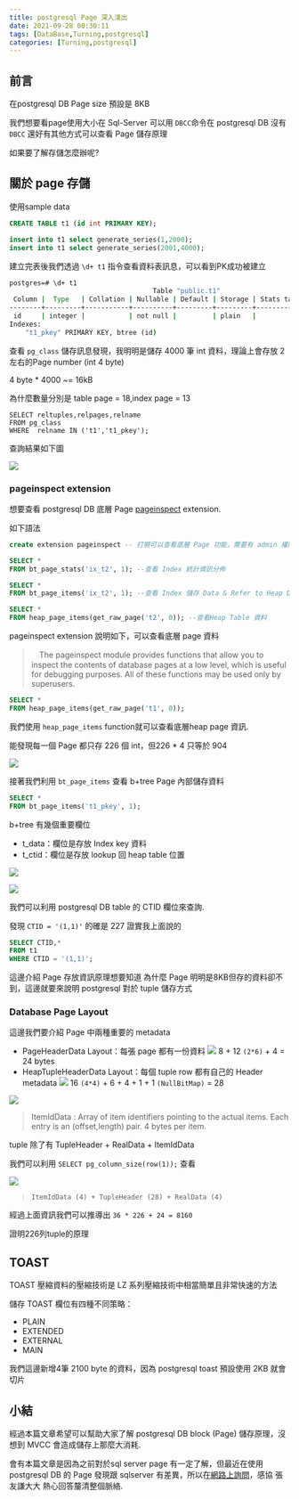 ```yaml
---
title: postgresql Page 深入淺出
date: 2021-09-28 00:30:11
tags: [DataBase,Turning,postgresql]
categories: [Turning,postgresql]
---
```


## 前言

在postgresql DB Page size 預設是 8KB

我們想要看page使用大小在 Sql-Server 可以用 `DBCC`命令在 postgresql DB 沒有 `DBCC` 還好有其他方式可以查看 Page 儲存原理

如果要了解存儲怎麼辦呢?

## 關於 page 存儲

使用sample data

```sql
CREATE TABLE t1 (id int PRIMARY KEY);

insert into t1 select generate_series(1,2000);
insert into t1 select generate_series(2001,4000);
```

建立完表後我們透過 `\d+ t1` 指令查看資料表訊息，可以看到PK成功被建立

```cmd
postgres=# \d+ t1
                                    Table "public.t1"
 Column |  Type   | Collation | Nullable | Default | Storage | Stats target | Description
--------+---------+-----------+----------+---------+---------+--------------+-------------
 id     | integer |           | not null |         | plain   |              |
Indexes:
    "t1_pkey" PRIMARY KEY, btree (id)
```

查看 `pg_class` 儲存訊息發現，我明明是儲存 4000 筆 int 資料，理論上會存放 2 左右的Page number (int 4 byte)

4 byte * 4000 ~= 16kB

為什麼數量分別是 table page = 18,index page = 13

```sql=
SELECT reltuples,relpages,relname
FROM pg_class
WHERE  relname IN ('t1','t1_pkey');
```

查詢結果如下圖

![](https://i.imgur.com/BG5gFsL.png)

### pageinspect extension

想要查看 postgresql DB 底層 Page [pageinspect](https://www.postgresql.org/docs/12/pageinspect.html) extension.

如下語法

```sql
create extension pageinspect -- 打開可以查看底層 Page 功能，需要有 admin 權限

SELECT *
FROM bt_page_stats('ix_t2', 1); --查看 Index 統計資訊分佈

SELECT *
FROM bt_page_items('ix_t2', 1); --查看 Index 儲存 Data & Refer to Heap Data Address Info

SELECT * 
FROM heap_page_items(get_raw_page('t2', 0)); --查看Heap Table 資料
```

pageinspect extension 說明如下，可以查看底層 page 資料

>　The pageinspect module provides functions that allow you to inspect the contents of database pages at a low level, which is useful for debugging purposes. All of these functions may be used only by superusers.

```sql
SELECT * 
FROM heap_page_items(get_raw_page('t1', 0));
```

我們使用 `heap_page_items` function就可以查看底層heap page 資訊.

能發現每一個 Page 都只存 226 個 int，但226 * 4 只等於 904

![](https://user-images.githubusercontent.com/9159452/134297549-de401b2f-3099-45ed-8520-18c50ff0a115.png)

接著我們利用 `bt_page_items` 查看 b+tree Page 內部儲存資料

```sql
SELECT * 
FROM bt_page_items('t1_pkey', 1);
```

b+tree 有幾個重要欄位

* t_data：欄位是存放 Index key 資料
* t_ctid：欄位是存放 lookup 回 heap table 位置

![](https://user-images.githubusercontent.com/9159452/134297563-dfebcaf3-1bd4-4a4c-8766-8636fce4e80b.png)

![](https://i.imgur.com/yX4Uzty.png)

我們可以利用 postgresql DB table 的 CTID 欄位來查詢.

發現 `CTID = '(1,1)'` 的確是 227 證實我上面說的

```sql
SELECT CTID,*
FROM t1 
WHERE CTID = '(1,1)';
```

這邊介紹 Page 存放資訊原理想要知道 為什麼 Page 明明是8KB但存的資料卻不到，這邊就要來說明 postgresql 對於 tuple 儲存方式

### Database Page Layout

這邊我們要介紹 Page 中兩種重要的 metadata


* PageHeaderData Layout：每張 page 都有一份資料
 ![](https://i.imgur.com/CXzHfHU.png)
8 + 12 `(2*6)` + 4 = 24 bytes
* HeapTupleHeaderData Layout：每個 tuple row 都有自己的 Header metadata
 ![](https://i.imgur.com/bdl4SrM.png)
16 `(4*4)` + 6 + 4 + 1 + 1 `(NullBitMap)` = 28

![](https://i.imgur.com/qPYa76M.png)

> ItemIdData : Array of item identifiers pointing to the actual items. Each entry is an (offset,length) pair. 4 bytes per item.

tuple 除了有 TupleHeader + RealData + ItemIdData

我們可以利用 `SELECT pg_column_size(row(1));` 查看

![](https://i.imgur.com/0FTwHHe.png)

> `ItemIdData (4) + TupleHeader (28) + RealData (4)`

經過上面資訊我們可以推導出 `36 * 226 + 24 = 8160`

證明226列tuple的原理

## TOAST

TOAST 壓縮資料的壓縮技術是 LZ 系列壓縮技術中相當簡單且非常快速的方法

儲存 TOAST 欄位有四種不同策略：

* PLAIN
* EXTENDED
* EXTERNAL
* MAIN

我們這邊新增4筆 2100 byte 的資料，因為 postgresql toast 預設使用 2KB 就會切片

## 小結

經過本篇文章希望可以幫助大家了解 postgresql DB block (Page) 儲存原理，沒想到 MVCC 會造成儲存上那麼大消耗.

會有本篇文章是因為之前對於sql server page 有一定了解，但最近在使用 postgresql DB 的 Page 發現跟 sqlserver 有差異，所以在[網路上詢問](https://www.facebook.com/groups/pgsql.tw/posts/2648311168807477/?comment_id=2648357518802842&reply_comment_id=2653135421658385&notif_id=1631765518157440&notif_t=group_comment&ref=notif)，感協 張友謙大大 熱心回答釐清整個脈絡.

